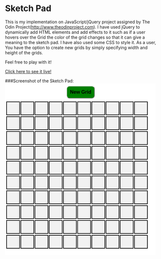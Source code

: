 # Sketch Pad
                                  
This is my implementation on JavaScript/jQuery project assigned by The Odin Project(http://www.theodinproject.com).
I have used jQuery to dynamically add HTML elements and add effects to it such as if a user hovers over the 
Grid the color of the grid changes so that it can give a meaning to the sketch pad. I have also used some CSS to style it.
As a user, You have the option to create new grids by simply specifying width and height of the grids.

Feel free to play with it!

[Click here to see it live!](http://htmlpreview.github.io/?https://github.com/hasan3d/sketch-pad/master/index.html)

###Screenshot of the Sketch Pad:
![Sketch Pad](sketch-pad.png)
